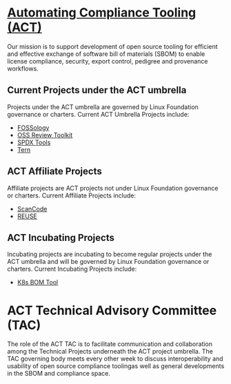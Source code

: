 # [Automating Compliance Tooling (ACT)](https://automatecompliance.org/)
Our mission is to support development of open source tooling for efficient and effective exchange of software bill of materials (SBOM) to enable license compliance, security, export control, pedigree and provenance workflows.

## Current Projects under the ACT umbrella

Projects under the ACT umbrella are governed by Linux Foundation governance or charters. Current ACT Umbrella Projects include:

* [FOSSology](https://www.fossology.org/)
* [OSS Review Toolkit](https://github.com/oss-review-toolkit/ort)
* [SPDX Tools](https://github.com/spdx/tools)
* [Tern](https://github.com/tern-tools/tern)

## ACT Affiliate Projects

Affiliate projects are ACT projects not under Linux Foundation governance or charters. Current Affiliate Projects include:

* [ScanCode](https://github.com/nexB/scancode-toolkit)
* [REUSE](https://reuse.software/)

## ACT Incubating Projects

Incubating projects are incubating to become regular projects under the ACT umbrella and will be governed by Linux Foundation governance or charters. Current Incubating Projects include:

* [K8s BOM Tool](https://github.com/kubernetes-sigs/bom)


# ACT Technical Advisory Committee (TAC)
The role of the ACT TAC is to facilitate communication and collaboration among the Technical Projects underneath the ACT project umbrella. The TAC governing body meets every other week to discuss interoperability and usability of open source compliance toolingas well as general developments in the SBOM and compliance space.
